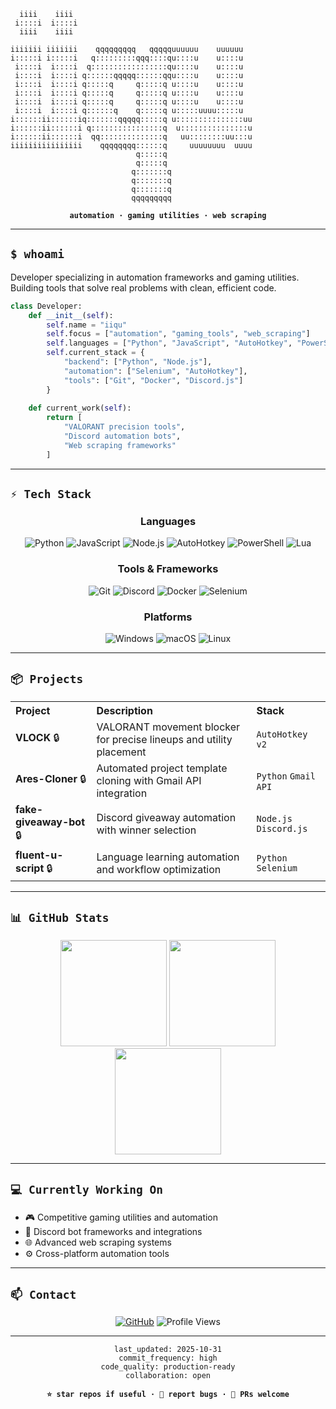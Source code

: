 ```ascii
  iiii    iiii                                        
 i::::i  i::::i                                       
  iiii    iiii                                        
                                                      
iiiiiii iiiiiii    qqqqqqqqq   qqqqquuuuuu    uuuuuu  
i:::::i i:::::i   q:::::::::qqq::::qu::::u    u::::u  
 i::::i  i::::i  q:::::::::::::::::qu::::u    u::::u  
 i::::i  i::::i q::::::qqqqq::::::qqu::::u    u::::u  
 i::::i  i::::i q:::::q     q:::::q u::::u    u::::u  
 i::::i  i::::i q:::::q     q:::::q u::::u    u::::u  
 i::::i  i::::i q:::::q     q:::::q u::::u    u::::u  
 i::::i  i::::i q::::::q    q:::::q u:::::uuuu:::::u  
i::::::ii::::::iq:::::::qqqqq:::::q u:::::::::::::::uu
i::::::ii::::::i q::::::::::::::::q  u:::::::::::::::u
i::::::ii::::::i  qq::::::::::::::q   uu::::::::uu:::u
iiiiiiiiiiiiiiii    qqqqqqqq::::::q     uuuuuuuu  uuuu
                            q:::::q                   
                            q:::::q                   
                           q:::::::q                  
                           q:::::::q                  
                           q:::::::q                  
                           qqqqqqqqq                  
```

<div align="center">

**`automation · gaming utilities · web scraping`**

</div>

---

## `$ whoami`

Developer specializing in automation frameworks and gaming utilities. Building tools that solve real problems with clean, efficient code.

```python
class Developer:
    def __init__(self):
        self.name = "iiqu"
        self.focus = ["automation", "gaming_tools", "web_scraping"]
        self.languages = ["Python", "JavaScript", "AutoHotkey", "PowerShell", "Lua"]
        self.current_stack = {
            "backend": ["Python", "Node.js"],
            "automation": ["Selenium", "AutoHotkey"],
            "tools": ["Git", "Docker", "Discord.js"]
        }
        
    def current_work(self):
        return [
            "VALORANT precision tools",
            "Discord automation bots",
            "Web scraping frameworks"
        ]
```

---

## `⚡ Tech Stack`

<div align="center">

### **Languages**

![Python](https://img.shields.io/badge/Python-3776AB?style=for-the-badge&logo=python&logoColor=white)
![JavaScript](https://img.shields.io/badge/JavaScript-F7DF1E?style=for-the-badge&logo=javascript&logoColor=black)
![Node.js](https://img.shields.io/badge/Node.js-339933?style=for-the-badge&logo=nodedotjs&logoColor=white)
![AutoHotkey](https://img.shields.io/badge/AutoHotkey-334455?style=for-the-badge&logo=autohotkey&logoColor=white)
![PowerShell](https://img.shields.io/badge/PowerShell-5391FE?style=for-the-badge&logo=powershell&logoColor=white)
![Lua](https://img.shields.io/badge/Lua-2C2D72?style=for-the-badge&logo=lua&logoColor=white)

### **Tools & Frameworks**

![Git](https://img.shields.io/badge/Git-F05032?style=for-the-badge&logo=git&logoColor=white)
![Discord](https://img.shields.io/badge/Discord-5865F2?style=for-the-badge&logo=discord&logoColor=white)
![Docker](https://img.shields.io/badge/Docker-2496ED?style=for-the-badge&logo=docker&logoColor=white)
![Selenium](https://img.shields.io/badge/Selenium-43B02A?style=for-the-badge&logo=selenium&logoColor=white)

### **Platforms**

![Windows](https://img.shields.io/badge/Windows-0078D6?style=for-the-badge&logo=windows&logoColor=white)
![macOS](https://img.shields.io/badge/macOS-000000?style=for-the-badge&logo=apple&logoColor=white)
![Linux](https://img.shields.io/badge/Linux-FCC624?style=for-the-badge&logo=linux&logoColor=black)

</div>

---

## `📦 Projects`

<table>
<tr>
<th align="left">Project</th>
<th align="left">Description</th>
<th align="left">Stack</th>
</tr>
<tr>
<td><strong>VLOCK</strong> 🔒</td>
<td>VALORANT movement blocker for precise lineups and utility placement</td>
<td><code>AutoHotkey v2</code></td>
</tr>
<tr>
<td><strong>Ares-Cloner</strong> 🔒</td>
<td>Automated project template cloning with Gmail API integration</td>
<td><code>Python</code> <code>Gmail API</code></td>
</tr>
<tr>
<td><strong>fake-giveaway-bot</strong> 🔒</td>
<td>Discord giveaway automation with winner selection</td>
<td><code>Node.js</code> <code>Discord.js</code></td>
</tr>
<tr>
<td><strong>fluent-u-script</strong> 🔒</td>
<td>Language learning automation and workflow optimization</td>
<td><code>Python</code> <code>Selenium</code></td>
</tr>
</table>

---

## `📊 GitHub Stats`

<div align="center">

<img src="https://github-readme-stats.vercel.app/api?username=iiqu&show_icons=true&theme=tokyonight&hide_border=true&bg_color=0d1117&title_color=58a6ff&icon_color=58a6ff&text_color=c9d1d9&count_private=true" height="170">

<img src="https://github-readme-streak-stats.herokuapp.com/?user=iiqu&theme=tokyonight&hide_border=true&background=0d1117&ring=58a6ff&fire=58a6ff&currStreakLabel=c9d1d9" height="170">

</div>

<div align="center">

<img src="https://github-readme-stats.vercel.app/api/top-langs/?username=iiqu&layout=compact&theme=tokyonight&hide_border=true&bg_color=0d1117&title_color=58a6ff&text_color=c9d1d9&langs_count=8" height="170">

</div>

---

## `💻 Currently Working On`

- 🎮 Competitive gaming utilities and automation
- 🤖 Discord bot frameworks and integrations
- 🌐 Advanced web scraping systems
- ⚙️ Cross-platform automation tools

---

## `📫 Contact`

<div align="center">

[![GitHub](https://img.shields.io/badge/GitHub-181717?style=for-the-badge&logo=github&logoColor=white)](https://github.com/iiqu)
![Profile Views](https://komarev.com/ghpvc/?username=iiqu&color=58a6ff&style=for-the-badge)

</div>

---

<div align="center">

```
last_updated: 2025-10-31
commit_frequency: high
code_quality: production-ready
collaboration: open
```

**`⭐ star repos if useful · 🐛 report bugs · 🤝 PRs welcome`**

</div>
